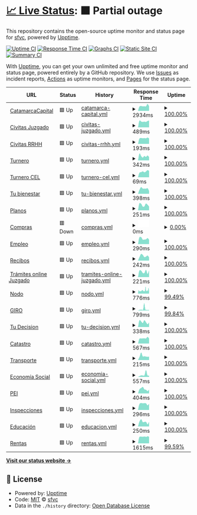 # [📈 Live Status](https://sfvc.github.io/upptime): <!--live status--> **🟧 Partial outage**

This repository contains the open-source uptime monitor and status page for [sfvc](https://sfvc.github.io/upptime), powered by [Upptime](https://github.com/upptime/upptime).

[![Uptime CI](https://github.com/sfvc/upptime/workflows/Uptime%20CI/badge.svg)](https://github.com/sfvc/upptime/actions?query=workflow%3A%22Uptime+CI%22)
[![Response Time CI](https://github.com/sfvc/upptime/workflows/Response%20Time%20CI/badge.svg)](https://github.com/sfvc/upptime/actions?query=workflow%3A%22Response+Time+CI%22)
[![Graphs CI](https://github.com/sfvc/upptime/workflows/Graphs%20CI/badge.svg)](https://github.com/sfvc/upptime/actions?query=workflow%3A%22Graphs+CI%22)
[![Static Site CI](https://github.com/sfvc/upptime/workflows/Static%20Site%20CI/badge.svg)](https://github.com/sfvc/upptime/actions?query=workflow%3A%22Static+Site+CI%22)
[![Summary CI](https://github.com/sfvc/upptime/workflows/Summary%20CI/badge.svg)](https://github.com/sfvc/upptime/actions?query=workflow%3A%22Summary+CI%22)

With [Upptime](https://upptime.js.org), you can get your own unlimited and free uptime monitor and status page, powered entirely by a GitHub repository. We use [Issues](https://github.com/sfvc/upptime/issues) as incident reports, [Actions](https://github.com/sfvc/upptime/actions) as uptime monitors, and [Pages](https://sfvc.github.io/upptime) for the status page.

<!--start: status pages-->
<!-- This summary is generated by Upptime (https://github.com/upptime/upptime) -->
<!-- Do not edit this manually, your changes will be overwritten -->
<!-- prettier-ignore -->
| URL | Status | History | Response Time | Uptime |
| --- | ------ | ------- | ------------- | ------ |
| <img alt="" src="https://favicons.githubusercontent.com/www.catamarcaciudad.gob.ar" height="13"> [CatamarcaCapital](https://www.catamarcaciudad.gob.ar) | 🟩 Up | [catamarca-capital.yml](https://github.com/sfvc/upptime/commits/HEAD/history/catamarca-capital.yml) | <details><summary><img alt="Response time graph" src="./graphs/catamarca-capital/response-time-week.png" height="20"> 2934ms</summary><br><a href="https://sfvc.github.io/upptime/history/catamarca-capital"><img alt="Response time 5129" src="https://img.shields.io/endpoint?url=https%3A%2F%2Fraw.githubusercontent.com%2Fsfvc%2Fupptime%2FHEAD%2Fapi%2Fcatamarca-capital%2Fresponse-time.json"></a><br><a href="https://sfvc.github.io/upptime/history/catamarca-capital"><img alt="24-hour response time 2764" src="https://img.shields.io/endpoint?url=https%3A%2F%2Fraw.githubusercontent.com%2Fsfvc%2Fupptime%2FHEAD%2Fapi%2Fcatamarca-capital%2Fresponse-time-day.json"></a><br><a href="https://sfvc.github.io/upptime/history/catamarca-capital"><img alt="7-day response time 2934" src="https://img.shields.io/endpoint?url=https%3A%2F%2Fraw.githubusercontent.com%2Fsfvc%2Fupptime%2FHEAD%2Fapi%2Fcatamarca-capital%2Fresponse-time-week.json"></a><br><a href="https://sfvc.github.io/upptime/history/catamarca-capital"><img alt="30-day response time 5187" src="https://img.shields.io/endpoint?url=https%3A%2F%2Fraw.githubusercontent.com%2Fsfvc%2Fupptime%2FHEAD%2Fapi%2Fcatamarca-capital%2Fresponse-time-month.json"></a><br><a href="https://sfvc.github.io/upptime/history/catamarca-capital"><img alt="1-year response time 5129" src="https://img.shields.io/endpoint?url=https%3A%2F%2Fraw.githubusercontent.com%2Fsfvc%2Fupptime%2FHEAD%2Fapi%2Fcatamarca-capital%2Fresponse-time-year.json"></a></details> | <details><summary><a href="https://sfvc.github.io/upptime/history/catamarca-capital">100.00%</a></summary><a href="https://sfvc.github.io/upptime/history/catamarca-capital"><img alt="All-time uptime 99.78%" src="https://img.shields.io/endpoint?url=https%3A%2F%2Fraw.githubusercontent.com%2Fsfvc%2Fupptime%2FHEAD%2Fapi%2Fcatamarca-capital%2Fuptime.json"></a><br><a href="https://sfvc.github.io/upptime/history/catamarca-capital"><img alt="24-hour uptime 100.00%" src="https://img.shields.io/endpoint?url=https%3A%2F%2Fraw.githubusercontent.com%2Fsfvc%2Fupptime%2FHEAD%2Fapi%2Fcatamarca-capital%2Fuptime-day.json"></a><br><a href="https://sfvc.github.io/upptime/history/catamarca-capital"><img alt="7-day uptime 100.00%" src="https://img.shields.io/endpoint?url=https%3A%2F%2Fraw.githubusercontent.com%2Fsfvc%2Fupptime%2FHEAD%2Fapi%2Fcatamarca-capital%2Fuptime-week.json"></a><br><a href="https://sfvc.github.io/upptime/history/catamarca-capital"><img alt="30-day uptime 99.67%" src="https://img.shields.io/endpoint?url=https%3A%2F%2Fraw.githubusercontent.com%2Fsfvc%2Fupptime%2FHEAD%2Fapi%2Fcatamarca-capital%2Fuptime-month.json"></a><br><a href="https://sfvc.github.io/upptime/history/catamarca-capital"><img alt="1-year uptime 99.78%" src="https://img.shields.io/endpoint?url=https%3A%2F%2Fraw.githubusercontent.com%2Fsfvc%2Fupptime%2FHEAD%2Fapi%2Fcatamarca-capital%2Fuptime-year.json"></a></details>
| <img alt="" src="https://favicons.githubusercontent.com/civitas.catamarcaciudad.gob.ar" height="13"> [Civitas Juzgado](http://civitas.catamarcaciudad.gob.ar:8080/JUZ_CATA/forms/login.jsp) | 🟩 Up | [civitas-juzgado.yml](https://github.com/sfvc/upptime/commits/HEAD/history/civitas-juzgado.yml) | <details><summary><img alt="Response time graph" src="./graphs/civitas-juzgado/response-time-week.png" height="20"> 489ms</summary><br><a href="https://sfvc.github.io/upptime/history/civitas-juzgado"><img alt="Response time 564" src="https://img.shields.io/endpoint?url=https%3A%2F%2Fraw.githubusercontent.com%2Fsfvc%2Fupptime%2FHEAD%2Fapi%2Fcivitas-juzgado%2Fresponse-time.json"></a><br><a href="https://sfvc.github.io/upptime/history/civitas-juzgado"><img alt="24-hour response time 549" src="https://img.shields.io/endpoint?url=https%3A%2F%2Fraw.githubusercontent.com%2Fsfvc%2Fupptime%2FHEAD%2Fapi%2Fcivitas-juzgado%2Fresponse-time-day.json"></a><br><a href="https://sfvc.github.io/upptime/history/civitas-juzgado"><img alt="7-day response time 489" src="https://img.shields.io/endpoint?url=https%3A%2F%2Fraw.githubusercontent.com%2Fsfvc%2Fupptime%2FHEAD%2Fapi%2Fcivitas-juzgado%2Fresponse-time-week.json"></a><br><a href="https://sfvc.github.io/upptime/history/civitas-juzgado"><img alt="30-day response time 589" src="https://img.shields.io/endpoint?url=https%3A%2F%2Fraw.githubusercontent.com%2Fsfvc%2Fupptime%2FHEAD%2Fapi%2Fcivitas-juzgado%2Fresponse-time-month.json"></a><br><a href="https://sfvc.github.io/upptime/history/civitas-juzgado"><img alt="1-year response time 564" src="https://img.shields.io/endpoint?url=https%3A%2F%2Fraw.githubusercontent.com%2Fsfvc%2Fupptime%2FHEAD%2Fapi%2Fcivitas-juzgado%2Fresponse-time-year.json"></a></details> | <details><summary><a href="https://sfvc.github.io/upptime/history/civitas-juzgado">100.00%</a></summary><a href="https://sfvc.github.io/upptime/history/civitas-juzgado"><img alt="All-time uptime 97.17%" src="https://img.shields.io/endpoint?url=https%3A%2F%2Fraw.githubusercontent.com%2Fsfvc%2Fupptime%2FHEAD%2Fapi%2Fcivitas-juzgado%2Fuptime.json"></a><br><a href="https://sfvc.github.io/upptime/history/civitas-juzgado"><img alt="24-hour uptime 100.00%" src="https://img.shields.io/endpoint?url=https%3A%2F%2Fraw.githubusercontent.com%2Fsfvc%2Fupptime%2FHEAD%2Fapi%2Fcivitas-juzgado%2Fuptime-day.json"></a><br><a href="https://sfvc.github.io/upptime/history/civitas-juzgado"><img alt="7-day uptime 100.00%" src="https://img.shields.io/endpoint?url=https%3A%2F%2Fraw.githubusercontent.com%2Fsfvc%2Fupptime%2FHEAD%2Fapi%2Fcivitas-juzgado%2Fuptime-week.json"></a><br><a href="https://sfvc.github.io/upptime/history/civitas-juzgado"><img alt="30-day uptime 96.13%" src="https://img.shields.io/endpoint?url=https%3A%2F%2Fraw.githubusercontent.com%2Fsfvc%2Fupptime%2FHEAD%2Fapi%2Fcivitas-juzgado%2Fuptime-month.json"></a><br><a href="https://sfvc.github.io/upptime/history/civitas-juzgado"><img alt="1-year uptime 97.17%" src="https://img.shields.io/endpoint?url=https%3A%2F%2Fraw.githubusercontent.com%2Fsfvc%2Fupptime%2FHEAD%2Fapi%2Fcivitas-juzgado%2Fuptime-year.json"></a></details>
| <img alt="" src="https://favicons.githubusercontent.com/civitas.catamarcaciudad.gob.ar" height="13"> [Civitas RRHH](http://civitas.catamarcaciudad.gob.ar:8080/GRH_CATA/forms/login.jsp) | 🟩 Up | [civitas-rrhh.yml](https://github.com/sfvc/upptime/commits/HEAD/history/civitas-rrhh.yml) | <details><summary><img alt="Response time graph" src="./graphs/civitas-rrhh/response-time-week.png" height="20"> 193ms</summary><br><a href="https://sfvc.github.io/upptime/history/civitas-rrhh"><img alt="Response time 196" src="https://img.shields.io/endpoint?url=https%3A%2F%2Fraw.githubusercontent.com%2Fsfvc%2Fupptime%2FHEAD%2Fapi%2Fcivitas-rrhh%2Fresponse-time.json"></a><br><a href="https://sfvc.github.io/upptime/history/civitas-rrhh"><img alt="24-hour response time 186" src="https://img.shields.io/endpoint?url=https%3A%2F%2Fraw.githubusercontent.com%2Fsfvc%2Fupptime%2FHEAD%2Fapi%2Fcivitas-rrhh%2Fresponse-time-day.json"></a><br><a href="https://sfvc.github.io/upptime/history/civitas-rrhh"><img alt="7-day response time 193" src="https://img.shields.io/endpoint?url=https%3A%2F%2Fraw.githubusercontent.com%2Fsfvc%2Fupptime%2FHEAD%2Fapi%2Fcivitas-rrhh%2Fresponse-time-week.json"></a><br><a href="https://sfvc.github.io/upptime/history/civitas-rrhh"><img alt="30-day response time 197" src="https://img.shields.io/endpoint?url=https%3A%2F%2Fraw.githubusercontent.com%2Fsfvc%2Fupptime%2FHEAD%2Fapi%2Fcivitas-rrhh%2Fresponse-time-month.json"></a><br><a href="https://sfvc.github.io/upptime/history/civitas-rrhh"><img alt="1-year response time 196" src="https://img.shields.io/endpoint?url=https%3A%2F%2Fraw.githubusercontent.com%2Fsfvc%2Fupptime%2FHEAD%2Fapi%2Fcivitas-rrhh%2Fresponse-time-year.json"></a></details> | <details><summary><a href="https://sfvc.github.io/upptime/history/civitas-rrhh">100.00%</a></summary><a href="https://sfvc.github.io/upptime/history/civitas-rrhh"><img alt="All-time uptime 97.21%" src="https://img.shields.io/endpoint?url=https%3A%2F%2Fraw.githubusercontent.com%2Fsfvc%2Fupptime%2FHEAD%2Fapi%2Fcivitas-rrhh%2Fuptime.json"></a><br><a href="https://sfvc.github.io/upptime/history/civitas-rrhh"><img alt="24-hour uptime 100.00%" src="https://img.shields.io/endpoint?url=https%3A%2F%2Fraw.githubusercontent.com%2Fsfvc%2Fupptime%2FHEAD%2Fapi%2Fcivitas-rrhh%2Fuptime-day.json"></a><br><a href="https://sfvc.github.io/upptime/history/civitas-rrhh"><img alt="7-day uptime 100.00%" src="https://img.shields.io/endpoint?url=https%3A%2F%2Fraw.githubusercontent.com%2Fsfvc%2Fupptime%2FHEAD%2Fapi%2Fcivitas-rrhh%2Fuptime-week.json"></a><br><a href="https://sfvc.github.io/upptime/history/civitas-rrhh"><img alt="30-day uptime 96.13%" src="https://img.shields.io/endpoint?url=https%3A%2F%2Fraw.githubusercontent.com%2Fsfvc%2Fupptime%2FHEAD%2Fapi%2Fcivitas-rrhh%2Fuptime-month.json"></a><br><a href="https://sfvc.github.io/upptime/history/civitas-rrhh"><img alt="1-year uptime 97.21%" src="https://img.shields.io/endpoint?url=https%3A%2F%2Fraw.githubusercontent.com%2Fsfvc%2Fupptime%2FHEAD%2Fapi%2Fcivitas-rrhh%2Fuptime-year.json"></a></details>
| <img alt="" src="https://favicons.githubusercontent.com/turnos.catamarcacapital.gob.ar" height="13"> [Turnero](https://turnos.catamarcacapital.gob.ar/) | 🟩 Up | [turnero.yml](https://github.com/sfvc/upptime/commits/HEAD/history/turnero.yml) | <details><summary><img alt="Response time graph" src="./graphs/turnero/response-time-week.png" height="20"> 342ms</summary><br><a href="https://sfvc.github.io/upptime/history/turnero"><img alt="Response time 308" src="https://img.shields.io/endpoint?url=https%3A%2F%2Fraw.githubusercontent.com%2Fsfvc%2Fupptime%2FHEAD%2Fapi%2Fturnero%2Fresponse-time.json"></a><br><a href="https://sfvc.github.io/upptime/history/turnero"><img alt="24-hour response time 266" src="https://img.shields.io/endpoint?url=https%3A%2F%2Fraw.githubusercontent.com%2Fsfvc%2Fupptime%2FHEAD%2Fapi%2Fturnero%2Fresponse-time-day.json"></a><br><a href="https://sfvc.github.io/upptime/history/turnero"><img alt="7-day response time 342" src="https://img.shields.io/endpoint?url=https%3A%2F%2Fraw.githubusercontent.com%2Fsfvc%2Fupptime%2FHEAD%2Fapi%2Fturnero%2Fresponse-time-week.json"></a><br><a href="https://sfvc.github.io/upptime/history/turnero"><img alt="30-day response time 315" src="https://img.shields.io/endpoint?url=https%3A%2F%2Fraw.githubusercontent.com%2Fsfvc%2Fupptime%2FHEAD%2Fapi%2Fturnero%2Fresponse-time-month.json"></a><br><a href="https://sfvc.github.io/upptime/history/turnero"><img alt="1-year response time 308" src="https://img.shields.io/endpoint?url=https%3A%2F%2Fraw.githubusercontent.com%2Fsfvc%2Fupptime%2FHEAD%2Fapi%2Fturnero%2Fresponse-time-year.json"></a></details> | <details><summary><a href="https://sfvc.github.io/upptime/history/turnero">100.00%</a></summary><a href="https://sfvc.github.io/upptime/history/turnero"><img alt="All-time uptime 100.00%" src="https://img.shields.io/endpoint?url=https%3A%2F%2Fraw.githubusercontent.com%2Fsfvc%2Fupptime%2FHEAD%2Fapi%2Fturnero%2Fuptime.json"></a><br><a href="https://sfvc.github.io/upptime/history/turnero"><img alt="24-hour uptime 100.00%" src="https://img.shields.io/endpoint?url=https%3A%2F%2Fraw.githubusercontent.com%2Fsfvc%2Fupptime%2FHEAD%2Fapi%2Fturnero%2Fuptime-day.json"></a><br><a href="https://sfvc.github.io/upptime/history/turnero"><img alt="7-day uptime 100.00%" src="https://img.shields.io/endpoint?url=https%3A%2F%2Fraw.githubusercontent.com%2Fsfvc%2Fupptime%2FHEAD%2Fapi%2Fturnero%2Fuptime-week.json"></a><br><a href="https://sfvc.github.io/upptime/history/turnero"><img alt="30-day uptime 100.00%" src="https://img.shields.io/endpoint?url=https%3A%2F%2Fraw.githubusercontent.com%2Fsfvc%2Fupptime%2FHEAD%2Fapi%2Fturnero%2Fuptime-month.json"></a><br><a href="https://sfvc.github.io/upptime/history/turnero"><img alt="1-year uptime 100.00%" src="https://img.shields.io/endpoint?url=https%3A%2F%2Fraw.githubusercontent.com%2Fsfvc%2Fupptime%2FHEAD%2Fapi%2Fturnero%2Fuptime-year.json"></a></details>
| <img alt="" src="https://favicons.githubusercontent.com/turnos.catamarcacapital.gob.ar" height="13"> [Turnero CEL](https://turnos.catamarcacapital.gob.ar/cel/) | 🟩 Up | [turnero-cel.yml](https://github.com/sfvc/upptime/commits/HEAD/history/turnero-cel.yml) | <details><summary><img alt="Response time graph" src="./graphs/turnero-cel/response-time-week.png" height="20"> 69ms</summary><br><a href="https://sfvc.github.io/upptime/history/turnero-cel"><img alt="Response time 74" src="https://img.shields.io/endpoint?url=https%3A%2F%2Fraw.githubusercontent.com%2Fsfvc%2Fupptime%2FHEAD%2Fapi%2Fturnero-cel%2Fresponse-time.json"></a><br><a href="https://sfvc.github.io/upptime/history/turnero-cel"><img alt="24-hour response time 77" src="https://img.shields.io/endpoint?url=https%3A%2F%2Fraw.githubusercontent.com%2Fsfvc%2Fupptime%2FHEAD%2Fapi%2Fturnero-cel%2Fresponse-time-day.json"></a><br><a href="https://sfvc.github.io/upptime/history/turnero-cel"><img alt="7-day response time 69" src="https://img.shields.io/endpoint?url=https%3A%2F%2Fraw.githubusercontent.com%2Fsfvc%2Fupptime%2FHEAD%2Fapi%2Fturnero-cel%2Fresponse-time-week.json"></a><br><a href="https://sfvc.github.io/upptime/history/turnero-cel"><img alt="30-day response time 71" src="https://img.shields.io/endpoint?url=https%3A%2F%2Fraw.githubusercontent.com%2Fsfvc%2Fupptime%2FHEAD%2Fapi%2Fturnero-cel%2Fresponse-time-month.json"></a><br><a href="https://sfvc.github.io/upptime/history/turnero-cel"><img alt="1-year response time 74" src="https://img.shields.io/endpoint?url=https%3A%2F%2Fraw.githubusercontent.com%2Fsfvc%2Fupptime%2FHEAD%2Fapi%2Fturnero-cel%2Fresponse-time-year.json"></a></details> | <details><summary><a href="https://sfvc.github.io/upptime/history/turnero-cel">100.00%</a></summary><a href="https://sfvc.github.io/upptime/history/turnero-cel"><img alt="All-time uptime 100.00%" src="https://img.shields.io/endpoint?url=https%3A%2F%2Fraw.githubusercontent.com%2Fsfvc%2Fupptime%2FHEAD%2Fapi%2Fturnero-cel%2Fuptime.json"></a><br><a href="https://sfvc.github.io/upptime/history/turnero-cel"><img alt="24-hour uptime 100.00%" src="https://img.shields.io/endpoint?url=https%3A%2F%2Fraw.githubusercontent.com%2Fsfvc%2Fupptime%2FHEAD%2Fapi%2Fturnero-cel%2Fuptime-day.json"></a><br><a href="https://sfvc.github.io/upptime/history/turnero-cel"><img alt="7-day uptime 100.00%" src="https://img.shields.io/endpoint?url=https%3A%2F%2Fraw.githubusercontent.com%2Fsfvc%2Fupptime%2FHEAD%2Fapi%2Fturnero-cel%2Fuptime-week.json"></a><br><a href="https://sfvc.github.io/upptime/history/turnero-cel"><img alt="30-day uptime 100.00%" src="https://img.shields.io/endpoint?url=https%3A%2F%2Fraw.githubusercontent.com%2Fsfvc%2Fupptime%2FHEAD%2Fapi%2Fturnero-cel%2Fuptime-month.json"></a><br><a href="https://sfvc.github.io/upptime/history/turnero-cel"><img alt="1-year uptime 100.00%" src="https://img.shields.io/endpoint?url=https%3A%2F%2Fraw.githubusercontent.com%2Fsfvc%2Fupptime%2FHEAD%2Fapi%2Fturnero-cel%2Fuptime-year.json"></a></details>
| <img alt="" src="https://favicons.githubusercontent.com/tubienestar.catamarcacapital.gob.ar" height="13"> [Tu bienestar](https://tubienestar.catamarcacapital.gob.ar/solicitudes) | 🟩 Up | [tu-bienestar.yml](https://github.com/sfvc/upptime/commits/HEAD/history/tu-bienestar.yml) | <details><summary><img alt="Response time graph" src="./graphs/tu-bienestar/response-time-week.png" height="20"> 398ms</summary><br><a href="https://sfvc.github.io/upptime/history/tu-bienestar"><img alt="Response time 401" src="https://img.shields.io/endpoint?url=https%3A%2F%2Fraw.githubusercontent.com%2Fsfvc%2Fupptime%2FHEAD%2Fapi%2Ftu-bienestar%2Fresponse-time.json"></a><br><a href="https://sfvc.github.io/upptime/history/tu-bienestar"><img alt="24-hour response time 223" src="https://img.shields.io/endpoint?url=https%3A%2F%2Fraw.githubusercontent.com%2Fsfvc%2Fupptime%2FHEAD%2Fapi%2Ftu-bienestar%2Fresponse-time-day.json"></a><br><a href="https://sfvc.github.io/upptime/history/tu-bienestar"><img alt="7-day response time 398" src="https://img.shields.io/endpoint?url=https%3A%2F%2Fraw.githubusercontent.com%2Fsfvc%2Fupptime%2FHEAD%2Fapi%2Ftu-bienestar%2Fresponse-time-week.json"></a><br><a href="https://sfvc.github.io/upptime/history/tu-bienestar"><img alt="30-day response time 380" src="https://img.shields.io/endpoint?url=https%3A%2F%2Fraw.githubusercontent.com%2Fsfvc%2Fupptime%2FHEAD%2Fapi%2Ftu-bienestar%2Fresponse-time-month.json"></a><br><a href="https://sfvc.github.io/upptime/history/tu-bienestar"><img alt="1-year response time 401" src="https://img.shields.io/endpoint?url=https%3A%2F%2Fraw.githubusercontent.com%2Fsfvc%2Fupptime%2FHEAD%2Fapi%2Ftu-bienestar%2Fresponse-time-year.json"></a></details> | <details><summary><a href="https://sfvc.github.io/upptime/history/tu-bienestar">100.00%</a></summary><a href="https://sfvc.github.io/upptime/history/tu-bienestar"><img alt="All-time uptime 99.91%" src="https://img.shields.io/endpoint?url=https%3A%2F%2Fraw.githubusercontent.com%2Fsfvc%2Fupptime%2FHEAD%2Fapi%2Ftu-bienestar%2Fuptime.json"></a><br><a href="https://sfvc.github.io/upptime/history/tu-bienestar"><img alt="24-hour uptime 100.00%" src="https://img.shields.io/endpoint?url=https%3A%2F%2Fraw.githubusercontent.com%2Fsfvc%2Fupptime%2FHEAD%2Fapi%2Ftu-bienestar%2Fuptime-day.json"></a><br><a href="https://sfvc.github.io/upptime/history/tu-bienestar"><img alt="7-day uptime 100.00%" src="https://img.shields.io/endpoint?url=https%3A%2F%2Fraw.githubusercontent.com%2Fsfvc%2Fupptime%2FHEAD%2Fapi%2Ftu-bienestar%2Fuptime-week.json"></a><br><a href="https://sfvc.github.io/upptime/history/tu-bienestar"><img alt="30-day uptime 100.00%" src="https://img.shields.io/endpoint?url=https%3A%2F%2Fraw.githubusercontent.com%2Fsfvc%2Fupptime%2FHEAD%2Fapi%2Ftu-bienestar%2Fuptime-month.json"></a><br><a href="https://sfvc.github.io/upptime/history/tu-bienestar"><img alt="1-year uptime 99.91%" src="https://img.shields.io/endpoint?url=https%3A%2F%2Fraw.githubusercontent.com%2Fsfvc%2Fupptime%2FHEAD%2Fapi%2Ftu-bienestar%2Fuptime-year.json"></a></details>
| <img alt="" src="https://favicons.githubusercontent.com/correcciondeplanos.catamarcaciudad.gob.ar" height="13"> [Planos](https://correcciondeplanos.catamarcaciudad.gob.ar/) | 🟩 Up | [planos.yml](https://github.com/sfvc/upptime/commits/HEAD/history/planos.yml) | <details><summary><img alt="Response time graph" src="./graphs/planos/response-time-week.png" height="20"> 251ms</summary><br><a href="https://sfvc.github.io/upptime/history/planos"><img alt="Response time 216" src="https://img.shields.io/endpoint?url=https%3A%2F%2Fraw.githubusercontent.com%2Fsfvc%2Fupptime%2FHEAD%2Fapi%2Fplanos%2Fresponse-time.json"></a><br><a href="https://sfvc.github.io/upptime/history/planos"><img alt="24-hour response time 176" src="https://img.shields.io/endpoint?url=https%3A%2F%2Fraw.githubusercontent.com%2Fsfvc%2Fupptime%2FHEAD%2Fapi%2Fplanos%2Fresponse-time-day.json"></a><br><a href="https://sfvc.github.io/upptime/history/planos"><img alt="7-day response time 251" src="https://img.shields.io/endpoint?url=https%3A%2F%2Fraw.githubusercontent.com%2Fsfvc%2Fupptime%2FHEAD%2Fapi%2Fplanos%2Fresponse-time-week.json"></a><br><a href="https://sfvc.github.io/upptime/history/planos"><img alt="30-day response time 205" src="https://img.shields.io/endpoint?url=https%3A%2F%2Fraw.githubusercontent.com%2Fsfvc%2Fupptime%2FHEAD%2Fapi%2Fplanos%2Fresponse-time-month.json"></a><br><a href="https://sfvc.github.io/upptime/history/planos"><img alt="1-year response time 216" src="https://img.shields.io/endpoint?url=https%3A%2F%2Fraw.githubusercontent.com%2Fsfvc%2Fupptime%2FHEAD%2Fapi%2Fplanos%2Fresponse-time-year.json"></a></details> | <details><summary><a href="https://sfvc.github.io/upptime/history/planos">100.00%</a></summary><a href="https://sfvc.github.io/upptime/history/planos"><img alt="All-time uptime 99.91%" src="https://img.shields.io/endpoint?url=https%3A%2F%2Fraw.githubusercontent.com%2Fsfvc%2Fupptime%2FHEAD%2Fapi%2Fplanos%2Fuptime.json"></a><br><a href="https://sfvc.github.io/upptime/history/planos"><img alt="24-hour uptime 100.00%" src="https://img.shields.io/endpoint?url=https%3A%2F%2Fraw.githubusercontent.com%2Fsfvc%2Fupptime%2FHEAD%2Fapi%2Fplanos%2Fuptime-day.json"></a><br><a href="https://sfvc.github.io/upptime/history/planos"><img alt="7-day uptime 100.00%" src="https://img.shields.io/endpoint?url=https%3A%2F%2Fraw.githubusercontent.com%2Fsfvc%2Fupptime%2FHEAD%2Fapi%2Fplanos%2Fuptime-week.json"></a><br><a href="https://sfvc.github.io/upptime/history/planos"><img alt="30-day uptime 100.00%" src="https://img.shields.io/endpoint?url=https%3A%2F%2Fraw.githubusercontent.com%2Fsfvc%2Fupptime%2FHEAD%2Fapi%2Fplanos%2Fuptime-month.json"></a><br><a href="https://sfvc.github.io/upptime/history/planos"><img alt="1-year uptime 99.91%" src="https://img.shields.io/endpoint?url=https%3A%2F%2Fraw.githubusercontent.com%2Fsfvc%2Fupptime%2FHEAD%2Fapi%2Fplanos%2Fuptime-year.json"></a></details>
| <img alt="" src="https://favicons.githubusercontent.com/compras.catamarcaciudad.gob.ar" height="13"> [Compras](https://compras.catamarcaciudad.gob.ar/) | 🟥 Down | [compras.yml](https://github.com/sfvc/upptime/commits/HEAD/history/compras.yml) | <details><summary><img alt="Response time graph" src="./graphs/compras/response-time-week.png" height="20"> 0ms</summary><br><a href="https://sfvc.github.io/upptime/history/compras"><img alt="Response time 0" src="https://img.shields.io/endpoint?url=https%3A%2F%2Fraw.githubusercontent.com%2Fsfvc%2Fupptime%2FHEAD%2Fapi%2Fcompras%2Fresponse-time.json"></a><br><a href="https://sfvc.github.io/upptime/history/compras"><img alt="24-hour response time 0" src="https://img.shields.io/endpoint?url=https%3A%2F%2Fraw.githubusercontent.com%2Fsfvc%2Fupptime%2FHEAD%2Fapi%2Fcompras%2Fresponse-time-day.json"></a><br><a href="https://sfvc.github.io/upptime/history/compras"><img alt="7-day response time 0" src="https://img.shields.io/endpoint?url=https%3A%2F%2Fraw.githubusercontent.com%2Fsfvc%2Fupptime%2FHEAD%2Fapi%2Fcompras%2Fresponse-time-week.json"></a><br><a href="https://sfvc.github.io/upptime/history/compras"><img alt="30-day response time 0" src="https://img.shields.io/endpoint?url=https%3A%2F%2Fraw.githubusercontent.com%2Fsfvc%2Fupptime%2FHEAD%2Fapi%2Fcompras%2Fresponse-time-month.json"></a><br><a href="https://sfvc.github.io/upptime/history/compras"><img alt="1-year response time 0" src="https://img.shields.io/endpoint?url=https%3A%2F%2Fraw.githubusercontent.com%2Fsfvc%2Fupptime%2FHEAD%2Fapi%2Fcompras%2Fresponse-time-year.json"></a></details> | <details><summary><a href="https://sfvc.github.io/upptime/history/compras">0.00%</a></summary><a href="https://sfvc.github.io/upptime/history/compras"><img alt="All-time uptime 0.00%" src="https://img.shields.io/endpoint?url=https%3A%2F%2Fraw.githubusercontent.com%2Fsfvc%2Fupptime%2FHEAD%2Fapi%2Fcompras%2Fuptime.json"></a><br><a href="https://sfvc.github.io/upptime/history/compras"><img alt="24-hour uptime 0.00%" src="https://img.shields.io/endpoint?url=https%3A%2F%2Fraw.githubusercontent.com%2Fsfvc%2Fupptime%2FHEAD%2Fapi%2Fcompras%2Fuptime-day.json"></a><br><a href="https://sfvc.github.io/upptime/history/compras"><img alt="7-day uptime 0.00%" src="https://img.shields.io/endpoint?url=https%3A%2F%2Fraw.githubusercontent.com%2Fsfvc%2Fupptime%2FHEAD%2Fapi%2Fcompras%2Fuptime-week.json"></a><br><a href="https://sfvc.github.io/upptime/history/compras"><img alt="30-day uptime 0.00%" src="https://img.shields.io/endpoint?url=https%3A%2F%2Fraw.githubusercontent.com%2Fsfvc%2Fupptime%2FHEAD%2Fapi%2Fcompras%2Fuptime-month.json"></a><br><a href="https://sfvc.github.io/upptime/history/compras"><img alt="1-year uptime 0.00%" src="https://img.shields.io/endpoint?url=https%3A%2F%2Fraw.githubusercontent.com%2Fsfvc%2Fupptime%2FHEAD%2Fapi%2Fcompras%2Fuptime-year.json"></a></details>
| <img alt="" src="https://favicons.githubusercontent.com/beneficiarios.catamarcaciudad.gob.ar" height="13"> [Empleo](https://beneficiarios.catamarcaciudad.gob.ar/) | 🟩 Up | [empleo.yml](https://github.com/sfvc/upptime/commits/HEAD/history/empleo.yml) | <details><summary><img alt="Response time graph" src="./graphs/empleo/response-time-week.png" height="20"> 290ms</summary><br><a href="https://sfvc.github.io/upptime/history/empleo"><img alt="Response time 268" src="https://img.shields.io/endpoint?url=https%3A%2F%2Fraw.githubusercontent.com%2Fsfvc%2Fupptime%2FHEAD%2Fapi%2Fempleo%2Fresponse-time.json"></a><br><a href="https://sfvc.github.io/upptime/history/empleo"><img alt="24-hour response time 233" src="https://img.shields.io/endpoint?url=https%3A%2F%2Fraw.githubusercontent.com%2Fsfvc%2Fupptime%2FHEAD%2Fapi%2Fempleo%2Fresponse-time-day.json"></a><br><a href="https://sfvc.github.io/upptime/history/empleo"><img alt="7-day response time 290" src="https://img.shields.io/endpoint?url=https%3A%2F%2Fraw.githubusercontent.com%2Fsfvc%2Fupptime%2FHEAD%2Fapi%2Fempleo%2Fresponse-time-week.json"></a><br><a href="https://sfvc.github.io/upptime/history/empleo"><img alt="30-day response time 268" src="https://img.shields.io/endpoint?url=https%3A%2F%2Fraw.githubusercontent.com%2Fsfvc%2Fupptime%2FHEAD%2Fapi%2Fempleo%2Fresponse-time-month.json"></a><br><a href="https://sfvc.github.io/upptime/history/empleo"><img alt="1-year response time 268" src="https://img.shields.io/endpoint?url=https%3A%2F%2Fraw.githubusercontent.com%2Fsfvc%2Fupptime%2FHEAD%2Fapi%2Fempleo%2Fresponse-time-year.json"></a></details> | <details><summary><a href="https://sfvc.github.io/upptime/history/empleo">100.00%</a></summary><a href="https://sfvc.github.io/upptime/history/empleo"><img alt="All-time uptime 99.91%" src="https://img.shields.io/endpoint?url=https%3A%2F%2Fraw.githubusercontent.com%2Fsfvc%2Fupptime%2FHEAD%2Fapi%2Fempleo%2Fuptime.json"></a><br><a href="https://sfvc.github.io/upptime/history/empleo"><img alt="24-hour uptime 100.00%" src="https://img.shields.io/endpoint?url=https%3A%2F%2Fraw.githubusercontent.com%2Fsfvc%2Fupptime%2FHEAD%2Fapi%2Fempleo%2Fuptime-day.json"></a><br><a href="https://sfvc.github.io/upptime/history/empleo"><img alt="7-day uptime 100.00%" src="https://img.shields.io/endpoint?url=https%3A%2F%2Fraw.githubusercontent.com%2Fsfvc%2Fupptime%2FHEAD%2Fapi%2Fempleo%2Fuptime-week.json"></a><br><a href="https://sfvc.github.io/upptime/history/empleo"><img alt="30-day uptime 100.00%" src="https://img.shields.io/endpoint?url=https%3A%2F%2Fraw.githubusercontent.com%2Fsfvc%2Fupptime%2FHEAD%2Fapi%2Fempleo%2Fuptime-month.json"></a><br><a href="https://sfvc.github.io/upptime/history/empleo"><img alt="1-year uptime 99.91%" src="https://img.shields.io/endpoint?url=https%3A%2F%2Fraw.githubusercontent.com%2Fsfvc%2Fupptime%2FHEAD%2Fapi%2Fempleo%2Fuptime-year.json"></a></details>
| <img alt="" src="https://favicons.githubusercontent.com/recibos.catamarcaciudad.gob.ar" height="13"> [Recibos](https://recibos.catamarcaciudad.gob.ar/acceso.php) | 🟩 Up | [recibos.yml](https://github.com/sfvc/upptime/commits/HEAD/history/recibos.yml) | <details><summary><img alt="Response time graph" src="./graphs/recibos/response-time-week.png" height="20"> 242ms</summary><br><a href="https://sfvc.github.io/upptime/history/recibos"><img alt="Response time 203" src="https://img.shields.io/endpoint?url=https%3A%2F%2Fraw.githubusercontent.com%2Fsfvc%2Fupptime%2FHEAD%2Fapi%2Frecibos%2Fresponse-time.json"></a><br><a href="https://sfvc.github.io/upptime/history/recibos"><img alt="24-hour response time 173" src="https://img.shields.io/endpoint?url=https%3A%2F%2Fraw.githubusercontent.com%2Fsfvc%2Fupptime%2FHEAD%2Fapi%2Frecibos%2Fresponse-time-day.json"></a><br><a href="https://sfvc.github.io/upptime/history/recibos"><img alt="7-day response time 242" src="https://img.shields.io/endpoint?url=https%3A%2F%2Fraw.githubusercontent.com%2Fsfvc%2Fupptime%2FHEAD%2Fapi%2Frecibos%2Fresponse-time-week.json"></a><br><a href="https://sfvc.github.io/upptime/history/recibos"><img alt="30-day response time 209" src="https://img.shields.io/endpoint?url=https%3A%2F%2Fraw.githubusercontent.com%2Fsfvc%2Fupptime%2FHEAD%2Fapi%2Frecibos%2Fresponse-time-month.json"></a><br><a href="https://sfvc.github.io/upptime/history/recibos"><img alt="1-year response time 203" src="https://img.shields.io/endpoint?url=https%3A%2F%2Fraw.githubusercontent.com%2Fsfvc%2Fupptime%2FHEAD%2Fapi%2Frecibos%2Fresponse-time-year.json"></a></details> | <details><summary><a href="https://sfvc.github.io/upptime/history/recibos">100.00%</a></summary><a href="https://sfvc.github.io/upptime/history/recibos"><img alt="All-time uptime 99.91%" src="https://img.shields.io/endpoint?url=https%3A%2F%2Fraw.githubusercontent.com%2Fsfvc%2Fupptime%2FHEAD%2Fapi%2Frecibos%2Fuptime.json"></a><br><a href="https://sfvc.github.io/upptime/history/recibos"><img alt="24-hour uptime 100.00%" src="https://img.shields.io/endpoint?url=https%3A%2F%2Fraw.githubusercontent.com%2Fsfvc%2Fupptime%2FHEAD%2Fapi%2Frecibos%2Fuptime-day.json"></a><br><a href="https://sfvc.github.io/upptime/history/recibos"><img alt="7-day uptime 100.00%" src="https://img.shields.io/endpoint?url=https%3A%2F%2Fraw.githubusercontent.com%2Fsfvc%2Fupptime%2FHEAD%2Fapi%2Frecibos%2Fuptime-week.json"></a><br><a href="https://sfvc.github.io/upptime/history/recibos"><img alt="30-day uptime 100.00%" src="https://img.shields.io/endpoint?url=https%3A%2F%2Fraw.githubusercontent.com%2Fsfvc%2Fupptime%2FHEAD%2Fapi%2Frecibos%2Fuptime-month.json"></a><br><a href="https://sfvc.github.io/upptime/history/recibos"><img alt="1-year uptime 99.91%" src="https://img.shields.io/endpoint?url=https%3A%2F%2Fraw.githubusercontent.com%2Fsfvc%2Fupptime%2FHEAD%2Fapi%2Frecibos%2Fuptime-year.json"></a></details>
| <img alt="" src="https://favicons.githubusercontent.com/juzgado.catamarcacapital.gob.ar" height="13"> [Trámites online Juzgado](http://juzgado.catamarcacapital.gob.ar/) | 🟩 Up | [tramites-online-juzgado.yml](https://github.com/sfvc/upptime/commits/HEAD/history/tramites-online-juzgado.yml) | <details><summary><img alt="Response time graph" src="./graphs/tramites-online-juzgado/response-time-week.png" height="20"> 221ms</summary><br><a href="https://sfvc.github.io/upptime/history/tramites-online-juzgado"><img alt="Response time 189" src="https://img.shields.io/endpoint?url=https%3A%2F%2Fraw.githubusercontent.com%2Fsfvc%2Fupptime%2FHEAD%2Fapi%2Ftramites-online-juzgado%2Fresponse-time.json"></a><br><a href="https://sfvc.github.io/upptime/history/tramites-online-juzgado"><img alt="24-hour response time 266" src="https://img.shields.io/endpoint?url=https%3A%2F%2Fraw.githubusercontent.com%2Fsfvc%2Fupptime%2FHEAD%2Fapi%2Ftramites-online-juzgado%2Fresponse-time-day.json"></a><br><a href="https://sfvc.github.io/upptime/history/tramites-online-juzgado"><img alt="7-day response time 221" src="https://img.shields.io/endpoint?url=https%3A%2F%2Fraw.githubusercontent.com%2Fsfvc%2Fupptime%2FHEAD%2Fapi%2Ftramites-online-juzgado%2Fresponse-time-week.json"></a><br><a href="https://sfvc.github.io/upptime/history/tramites-online-juzgado"><img alt="30-day response time 182" src="https://img.shields.io/endpoint?url=https%3A%2F%2Fraw.githubusercontent.com%2Fsfvc%2Fupptime%2FHEAD%2Fapi%2Ftramites-online-juzgado%2Fresponse-time-month.json"></a><br><a href="https://sfvc.github.io/upptime/history/tramites-online-juzgado"><img alt="1-year response time 189" src="https://img.shields.io/endpoint?url=https%3A%2F%2Fraw.githubusercontent.com%2Fsfvc%2Fupptime%2FHEAD%2Fapi%2Ftramites-online-juzgado%2Fresponse-time-year.json"></a></details> | <details><summary><a href="https://sfvc.github.io/upptime/history/tramites-online-juzgado">100.00%</a></summary><a href="https://sfvc.github.io/upptime/history/tramites-online-juzgado"><img alt="All-time uptime 99.91%" src="https://img.shields.io/endpoint?url=https%3A%2F%2Fraw.githubusercontent.com%2Fsfvc%2Fupptime%2FHEAD%2Fapi%2Ftramites-online-juzgado%2Fuptime.json"></a><br><a href="https://sfvc.github.io/upptime/history/tramites-online-juzgado"><img alt="24-hour uptime 100.00%" src="https://img.shields.io/endpoint?url=https%3A%2F%2Fraw.githubusercontent.com%2Fsfvc%2Fupptime%2FHEAD%2Fapi%2Ftramites-online-juzgado%2Fuptime-day.json"></a><br><a href="https://sfvc.github.io/upptime/history/tramites-online-juzgado"><img alt="7-day uptime 100.00%" src="https://img.shields.io/endpoint?url=https%3A%2F%2Fraw.githubusercontent.com%2Fsfvc%2Fupptime%2FHEAD%2Fapi%2Ftramites-online-juzgado%2Fuptime-week.json"></a><br><a href="https://sfvc.github.io/upptime/history/tramites-online-juzgado"><img alt="30-day uptime 100.00%" src="https://img.shields.io/endpoint?url=https%3A%2F%2Fraw.githubusercontent.com%2Fsfvc%2Fupptime%2FHEAD%2Fapi%2Ftramites-online-juzgado%2Fuptime-month.json"></a><br><a href="https://sfvc.github.io/upptime/history/tramites-online-juzgado"><img alt="1-year uptime 99.91%" src="https://img.shields.io/endpoint?url=https%3A%2F%2Fraw.githubusercontent.com%2Fsfvc%2Fupptime%2FHEAD%2Fapi%2Ftramites-online-juzgado%2Fuptime-year.json"></a></details>
| <img alt="" src="https://favicons.githubusercontent.com/nodotecnologico.catamarcacapital.edu.ar" height="13"> [Nodo](https://nodotecnologico.catamarcacapital.edu.ar/) | 🟩 Up | [nodo.yml](https://github.com/sfvc/upptime/commits/HEAD/history/nodo.yml) | <details><summary><img alt="Response time graph" src="./graphs/nodo/response-time-week.png" height="20"> 776ms</summary><br><a href="https://sfvc.github.io/upptime/history/nodo"><img alt="Response time 756" src="https://img.shields.io/endpoint?url=https%3A%2F%2Fraw.githubusercontent.com%2Fsfvc%2Fupptime%2FHEAD%2Fapi%2Fnodo%2Fresponse-time.json"></a><br><a href="https://sfvc.github.io/upptime/history/nodo"><img alt="24-hour response time 834" src="https://img.shields.io/endpoint?url=https%3A%2F%2Fraw.githubusercontent.com%2Fsfvc%2Fupptime%2FHEAD%2Fapi%2Fnodo%2Fresponse-time-day.json"></a><br><a href="https://sfvc.github.io/upptime/history/nodo"><img alt="7-day response time 776" src="https://img.shields.io/endpoint?url=https%3A%2F%2Fraw.githubusercontent.com%2Fsfvc%2Fupptime%2FHEAD%2Fapi%2Fnodo%2Fresponse-time-week.json"></a><br><a href="https://sfvc.github.io/upptime/history/nodo"><img alt="30-day response time 734" src="https://img.shields.io/endpoint?url=https%3A%2F%2Fraw.githubusercontent.com%2Fsfvc%2Fupptime%2FHEAD%2Fapi%2Fnodo%2Fresponse-time-month.json"></a><br><a href="https://sfvc.github.io/upptime/history/nodo"><img alt="1-year response time 756" src="https://img.shields.io/endpoint?url=https%3A%2F%2Fraw.githubusercontent.com%2Fsfvc%2Fupptime%2FHEAD%2Fapi%2Fnodo%2Fresponse-time-year.json"></a></details> | <details><summary><a href="https://sfvc.github.io/upptime/history/nodo">99.49%</a></summary><a href="https://sfvc.github.io/upptime/history/nodo"><img alt="All-time uptime 98.95%" src="https://img.shields.io/endpoint?url=https%3A%2F%2Fraw.githubusercontent.com%2Fsfvc%2Fupptime%2FHEAD%2Fapi%2Fnodo%2Fuptime.json"></a><br><a href="https://sfvc.github.io/upptime/history/nodo"><img alt="24-hour uptime 97.89%" src="https://img.shields.io/endpoint?url=https%3A%2F%2Fraw.githubusercontent.com%2Fsfvc%2Fupptime%2FHEAD%2Fapi%2Fnodo%2Fuptime-day.json"></a><br><a href="https://sfvc.github.io/upptime/history/nodo"><img alt="7-day uptime 99.49%" src="https://img.shields.io/endpoint?url=https%3A%2F%2Fraw.githubusercontent.com%2Fsfvc%2Fupptime%2FHEAD%2Fapi%2Fnodo%2Fuptime-week.json"></a><br><a href="https://sfvc.github.io/upptime/history/nodo"><img alt="30-day uptime 98.90%" src="https://img.shields.io/endpoint?url=https%3A%2F%2Fraw.githubusercontent.com%2Fsfvc%2Fupptime%2FHEAD%2Fapi%2Fnodo%2Fuptime-month.json"></a><br><a href="https://sfvc.github.io/upptime/history/nodo"><img alt="1-year uptime 98.95%" src="https://img.shields.io/endpoint?url=https%3A%2F%2Fraw.githubusercontent.com%2Fsfvc%2Fupptime%2FHEAD%2Fapi%2Fnodo%2Fuptime-year.json"></a></details>
| <img alt="" src="https://favicons.githubusercontent.com/giro.catamarcacapital.gob.ar" height="13"> [GIRO](https://giro.catamarcacapital.gob.ar/) | 🟩 Up | [giro.yml](https://github.com/sfvc/upptime/commits/HEAD/history/giro.yml) | <details><summary><img alt="Response time graph" src="./graphs/giro/response-time-week.png" height="20"> 799ms</summary><br><a href="https://sfvc.github.io/upptime/history/giro"><img alt="Response time 1338" src="https://img.shields.io/endpoint?url=https%3A%2F%2Fraw.githubusercontent.com%2Fsfvc%2Fupptime%2FHEAD%2Fapi%2Fgiro%2Fresponse-time.json"></a><br><a href="https://sfvc.github.io/upptime/history/giro"><img alt="24-hour response time 319" src="https://img.shields.io/endpoint?url=https%3A%2F%2Fraw.githubusercontent.com%2Fsfvc%2Fupptime%2FHEAD%2Fapi%2Fgiro%2Fresponse-time-day.json"></a><br><a href="https://sfvc.github.io/upptime/history/giro"><img alt="7-day response time 799" src="https://img.shields.io/endpoint?url=https%3A%2F%2Fraw.githubusercontent.com%2Fsfvc%2Fupptime%2FHEAD%2Fapi%2Fgiro%2Fresponse-time-week.json"></a><br><a href="https://sfvc.github.io/upptime/history/giro"><img alt="30-day response time 1850" src="https://img.shields.io/endpoint?url=https%3A%2F%2Fraw.githubusercontent.com%2Fsfvc%2Fupptime%2FHEAD%2Fapi%2Fgiro%2Fresponse-time-month.json"></a><br><a href="https://sfvc.github.io/upptime/history/giro"><img alt="1-year response time 1338" src="https://img.shields.io/endpoint?url=https%3A%2F%2Fraw.githubusercontent.com%2Fsfvc%2Fupptime%2FHEAD%2Fapi%2Fgiro%2Fresponse-time-year.json"></a></details> | <details><summary><a href="https://sfvc.github.io/upptime/history/giro">99.84%</a></summary><a href="https://sfvc.github.io/upptime/history/giro"><img alt="All-time uptime 99.98%" src="https://img.shields.io/endpoint?url=https%3A%2F%2Fraw.githubusercontent.com%2Fsfvc%2Fupptime%2FHEAD%2Fapi%2Fgiro%2Fuptime.json"></a><br><a href="https://sfvc.github.io/upptime/history/giro"><img alt="24-hour uptime 100.00%" src="https://img.shields.io/endpoint?url=https%3A%2F%2Fraw.githubusercontent.com%2Fsfvc%2Fupptime%2FHEAD%2Fapi%2Fgiro%2Fuptime-day.json"></a><br><a href="https://sfvc.github.io/upptime/history/giro"><img alt="7-day uptime 99.84%" src="https://img.shields.io/endpoint?url=https%3A%2F%2Fraw.githubusercontent.com%2Fsfvc%2Fupptime%2FHEAD%2Fapi%2Fgiro%2Fuptime-week.json"></a><br><a href="https://sfvc.github.io/upptime/history/giro"><img alt="30-day uptime 99.96%" src="https://img.shields.io/endpoint?url=https%3A%2F%2Fraw.githubusercontent.com%2Fsfvc%2Fupptime%2FHEAD%2Fapi%2Fgiro%2Fuptime-month.json"></a><br><a href="https://sfvc.github.io/upptime/history/giro"><img alt="1-year uptime 99.98%" src="https://img.shields.io/endpoint?url=https%3A%2F%2Fraw.githubusercontent.com%2Fsfvc%2Fupptime%2FHEAD%2Fapi%2Fgiro%2Fuptime-year.json"></a></details>
| <img alt="" src="https://favicons.githubusercontent.com/tudecision.catamarcacapital.gob.ar" height="13"> [Tu Decision](https://tudecision.catamarcacapital.gob.ar) | 🟩 Up | [tu-decision.yml](https://github.com/sfvc/upptime/commits/HEAD/history/tu-decision.yml) | <details><summary><img alt="Response time graph" src="./graphs/tu-decision/response-time-week.png" height="20"> 338ms</summary><br><a href="https://sfvc.github.io/upptime/history/tu-decision"><img alt="Response time 295" src="https://img.shields.io/endpoint?url=https%3A%2F%2Fraw.githubusercontent.com%2Fsfvc%2Fupptime%2FHEAD%2Fapi%2Ftu-decision%2Fresponse-time.json"></a><br><a href="https://sfvc.github.io/upptime/history/tu-decision"><img alt="24-hour response time 300" src="https://img.shields.io/endpoint?url=https%3A%2F%2Fraw.githubusercontent.com%2Fsfvc%2Fupptime%2FHEAD%2Fapi%2Ftu-decision%2Fresponse-time-day.json"></a><br><a href="https://sfvc.github.io/upptime/history/tu-decision"><img alt="7-day response time 338" src="https://img.shields.io/endpoint?url=https%3A%2F%2Fraw.githubusercontent.com%2Fsfvc%2Fupptime%2FHEAD%2Fapi%2Ftu-decision%2Fresponse-time-week.json"></a><br><a href="https://sfvc.github.io/upptime/history/tu-decision"><img alt="30-day response time 291" src="https://img.shields.io/endpoint?url=https%3A%2F%2Fraw.githubusercontent.com%2Fsfvc%2Fupptime%2FHEAD%2Fapi%2Ftu-decision%2Fresponse-time-month.json"></a><br><a href="https://sfvc.github.io/upptime/history/tu-decision"><img alt="1-year response time 295" src="https://img.shields.io/endpoint?url=https%3A%2F%2Fraw.githubusercontent.com%2Fsfvc%2Fupptime%2FHEAD%2Fapi%2Ftu-decision%2Fresponse-time-year.json"></a></details> | <details><summary><a href="https://sfvc.github.io/upptime/history/tu-decision">100.00%</a></summary><a href="https://sfvc.github.io/upptime/history/tu-decision"><img alt="All-time uptime 100.00%" src="https://img.shields.io/endpoint?url=https%3A%2F%2Fraw.githubusercontent.com%2Fsfvc%2Fupptime%2FHEAD%2Fapi%2Ftu-decision%2Fuptime.json"></a><br><a href="https://sfvc.github.io/upptime/history/tu-decision"><img alt="24-hour uptime 100.00%" src="https://img.shields.io/endpoint?url=https%3A%2F%2Fraw.githubusercontent.com%2Fsfvc%2Fupptime%2FHEAD%2Fapi%2Ftu-decision%2Fuptime-day.json"></a><br><a href="https://sfvc.github.io/upptime/history/tu-decision"><img alt="7-day uptime 100.00%" src="https://img.shields.io/endpoint?url=https%3A%2F%2Fraw.githubusercontent.com%2Fsfvc%2Fupptime%2FHEAD%2Fapi%2Ftu-decision%2Fuptime-week.json"></a><br><a href="https://sfvc.github.io/upptime/history/tu-decision"><img alt="30-day uptime 100.00%" src="https://img.shields.io/endpoint?url=https%3A%2F%2Fraw.githubusercontent.com%2Fsfvc%2Fupptime%2FHEAD%2Fapi%2Ftu-decision%2Fuptime-month.json"></a><br><a href="https://sfvc.github.io/upptime/history/tu-decision"><img alt="1-year uptime 100.00%" src="https://img.shields.io/endpoint?url=https%3A%2F%2Fraw.githubusercontent.com%2Fsfvc%2Fupptime%2FHEAD%2Fapi%2Ftu-decision%2Fuptime-year.json"></a></details>
| <img alt="" src="https://favicons.githubusercontent.com/catastro.catamarcaciudad.gob.ar" height="13"> [Catastro](https://catastro.catamarcaciudad.gob.ar/sfvccatastro/myLogin.php) | 🟩 Up | [catastro.yml](https://github.com/sfvc/upptime/commits/HEAD/history/catastro.yml) | <details><summary><img alt="Response time graph" src="./graphs/catastro/response-time-week.png" height="20"> 567ms</summary><br><a href="https://sfvc.github.io/upptime/history/catastro"><img alt="Response time 611" src="https://img.shields.io/endpoint?url=https%3A%2F%2Fraw.githubusercontent.com%2Fsfvc%2Fupptime%2FHEAD%2Fapi%2Fcatastro%2Fresponse-time.json"></a><br><a href="https://sfvc.github.io/upptime/history/catastro"><img alt="24-hour response time 548" src="https://img.shields.io/endpoint?url=https%3A%2F%2Fraw.githubusercontent.com%2Fsfvc%2Fupptime%2FHEAD%2Fapi%2Fcatastro%2Fresponse-time-day.json"></a><br><a href="https://sfvc.github.io/upptime/history/catastro"><img alt="7-day response time 567" src="https://img.shields.io/endpoint?url=https%3A%2F%2Fraw.githubusercontent.com%2Fsfvc%2Fupptime%2FHEAD%2Fapi%2Fcatastro%2Fresponse-time-week.json"></a><br><a href="https://sfvc.github.io/upptime/history/catastro"><img alt="30-day response time 608" src="https://img.shields.io/endpoint?url=https%3A%2F%2Fraw.githubusercontent.com%2Fsfvc%2Fupptime%2FHEAD%2Fapi%2Fcatastro%2Fresponse-time-month.json"></a><br><a href="https://sfvc.github.io/upptime/history/catastro"><img alt="1-year response time 611" src="https://img.shields.io/endpoint?url=https%3A%2F%2Fraw.githubusercontent.com%2Fsfvc%2Fupptime%2FHEAD%2Fapi%2Fcatastro%2Fresponse-time-year.json"></a></details> | <details><summary><a href="https://sfvc.github.io/upptime/history/catastro">100.00%</a></summary><a href="https://sfvc.github.io/upptime/history/catastro"><img alt="All-time uptime 99.78%" src="https://img.shields.io/endpoint?url=https%3A%2F%2Fraw.githubusercontent.com%2Fsfvc%2Fupptime%2FHEAD%2Fapi%2Fcatastro%2Fuptime.json"></a><br><a href="https://sfvc.github.io/upptime/history/catastro"><img alt="24-hour uptime 100.00%" src="https://img.shields.io/endpoint?url=https%3A%2F%2Fraw.githubusercontent.com%2Fsfvc%2Fupptime%2FHEAD%2Fapi%2Fcatastro%2Fuptime-day.json"></a><br><a href="https://sfvc.github.io/upptime/history/catastro"><img alt="7-day uptime 100.00%" src="https://img.shields.io/endpoint?url=https%3A%2F%2Fraw.githubusercontent.com%2Fsfvc%2Fupptime%2FHEAD%2Fapi%2Fcatastro%2Fuptime-week.json"></a><br><a href="https://sfvc.github.io/upptime/history/catastro"><img alt="30-day uptime 99.67%" src="https://img.shields.io/endpoint?url=https%3A%2F%2Fraw.githubusercontent.com%2Fsfvc%2Fupptime%2FHEAD%2Fapi%2Fcatastro%2Fuptime-month.json"></a><br><a href="https://sfvc.github.io/upptime/history/catastro"><img alt="1-year uptime 99.78%" src="https://img.shields.io/endpoint?url=https%3A%2F%2Fraw.githubusercontent.com%2Fsfvc%2Fupptime%2FHEAD%2Fapi%2Fcatastro%2Fuptime-year.json"></a></details>
| <img alt="" src="https://favicons.githubusercontent.com/transporte.catamarcacapital.gob.ar" height="13"> [Transporte](https://transporte.catamarcacapital.gob.ar/login) | 🟩 Up | [transporte.yml](https://github.com/sfvc/upptime/commits/HEAD/history/transporte.yml) | <details><summary><img alt="Response time graph" src="./graphs/transporte/response-time-week.png" height="20"> 215ms</summary><br><a href="https://sfvc.github.io/upptime/history/transporte"><img alt="Response time 228" src="https://img.shields.io/endpoint?url=https%3A%2F%2Fraw.githubusercontent.com%2Fsfvc%2Fupptime%2FHEAD%2Fapi%2Ftransporte%2Fresponse-time.json"></a><br><a href="https://sfvc.github.io/upptime/history/transporte"><img alt="24-hour response time 180" src="https://img.shields.io/endpoint?url=https%3A%2F%2Fraw.githubusercontent.com%2Fsfvc%2Fupptime%2FHEAD%2Fapi%2Ftransporte%2Fresponse-time-day.json"></a><br><a href="https://sfvc.github.io/upptime/history/transporte"><img alt="7-day response time 215" src="https://img.shields.io/endpoint?url=https%3A%2F%2Fraw.githubusercontent.com%2Fsfvc%2Fupptime%2FHEAD%2Fapi%2Ftransporte%2Fresponse-time-week.json"></a><br><a href="https://sfvc.github.io/upptime/history/transporte"><img alt="30-day response time 234" src="https://img.shields.io/endpoint?url=https%3A%2F%2Fraw.githubusercontent.com%2Fsfvc%2Fupptime%2FHEAD%2Fapi%2Ftransporte%2Fresponse-time-month.json"></a><br><a href="https://sfvc.github.io/upptime/history/transporte"><img alt="1-year response time 228" src="https://img.shields.io/endpoint?url=https%3A%2F%2Fraw.githubusercontent.com%2Fsfvc%2Fupptime%2FHEAD%2Fapi%2Ftransporte%2Fresponse-time-year.json"></a></details> | <details><summary><a href="https://sfvc.github.io/upptime/history/transporte">100.00%</a></summary><a href="https://sfvc.github.io/upptime/history/transporte"><img alt="All-time uptime 99.87%" src="https://img.shields.io/endpoint?url=https%3A%2F%2Fraw.githubusercontent.com%2Fsfvc%2Fupptime%2FHEAD%2Fapi%2Ftransporte%2Fuptime.json"></a><br><a href="https://sfvc.github.io/upptime/history/transporte"><img alt="24-hour uptime 100.00%" src="https://img.shields.io/endpoint?url=https%3A%2F%2Fraw.githubusercontent.com%2Fsfvc%2Fupptime%2FHEAD%2Fapi%2Ftransporte%2Fuptime-day.json"></a><br><a href="https://sfvc.github.io/upptime/history/transporte"><img alt="7-day uptime 100.00%" src="https://img.shields.io/endpoint?url=https%3A%2F%2Fraw.githubusercontent.com%2Fsfvc%2Fupptime%2FHEAD%2Fapi%2Ftransporte%2Fuptime-week.json"></a><br><a href="https://sfvc.github.io/upptime/history/transporte"><img alt="30-day uptime 100.00%" src="https://img.shields.io/endpoint?url=https%3A%2F%2Fraw.githubusercontent.com%2Fsfvc%2Fupptime%2FHEAD%2Fapi%2Ftransporte%2Fuptime-month.json"></a><br><a href="https://sfvc.github.io/upptime/history/transporte"><img alt="1-year uptime 99.87%" src="https://img.shields.io/endpoint?url=https%3A%2F%2Fraw.githubusercontent.com%2Fsfvc%2Fupptime%2FHEAD%2Fapi%2Ftransporte%2Fuptime-year.json"></a></details>
| <img alt="" src="https://favicons.githubusercontent.com/null" height="13"> [Economía Social](economiasocial.catamarcacapital.gob.ar) | 🟩 Up | [economia-social.yml](https://github.com/sfvc/upptime/commits/HEAD/history/economia-social.yml) | <details><summary><img alt="Response time graph" src="./graphs/economia-social/response-time-week.png" height="20"> 557ms</summary><br><a href="https://sfvc.github.io/upptime/history/economia-social"><img alt="Response time 450" src="https://img.shields.io/endpoint?url=https%3A%2F%2Fraw.githubusercontent.com%2Fsfvc%2Fupptime%2FHEAD%2Fapi%2Feconomia-social%2Fresponse-time.json"></a><br><a href="https://sfvc.github.io/upptime/history/economia-social"><img alt="24-hour response time 332" src="https://img.shields.io/endpoint?url=https%3A%2F%2Fraw.githubusercontent.com%2Fsfvc%2Fupptime%2FHEAD%2Fapi%2Feconomia-social%2Fresponse-time-day.json"></a><br><a href="https://sfvc.github.io/upptime/history/economia-social"><img alt="7-day response time 557" src="https://img.shields.io/endpoint?url=https%3A%2F%2Fraw.githubusercontent.com%2Fsfvc%2Fupptime%2FHEAD%2Fapi%2Feconomia-social%2Fresponse-time-week.json"></a><br><a href="https://sfvc.github.io/upptime/history/economia-social"><img alt="30-day response time 471" src="https://img.shields.io/endpoint?url=https%3A%2F%2Fraw.githubusercontent.com%2Fsfvc%2Fupptime%2FHEAD%2Fapi%2Feconomia-social%2Fresponse-time-month.json"></a><br><a href="https://sfvc.github.io/upptime/history/economia-social"><img alt="1-year response time 450" src="https://img.shields.io/endpoint?url=https%3A%2F%2Fraw.githubusercontent.com%2Fsfvc%2Fupptime%2FHEAD%2Fapi%2Feconomia-social%2Fresponse-time-year.json"></a></details> | <details><summary><a href="https://sfvc.github.io/upptime/history/economia-social">100.00%</a></summary><a href="https://sfvc.github.io/upptime/history/economia-social"><img alt="All-time uptime 99.93%" src="https://img.shields.io/endpoint?url=https%3A%2F%2Fraw.githubusercontent.com%2Fsfvc%2Fupptime%2FHEAD%2Fapi%2Feconomia-social%2Fuptime.json"></a><br><a href="https://sfvc.github.io/upptime/history/economia-social"><img alt="24-hour uptime 100.00%" src="https://img.shields.io/endpoint?url=https%3A%2F%2Fraw.githubusercontent.com%2Fsfvc%2Fupptime%2FHEAD%2Fapi%2Feconomia-social%2Fuptime-day.json"></a><br><a href="https://sfvc.github.io/upptime/history/economia-social"><img alt="7-day uptime 100.00%" src="https://img.shields.io/endpoint?url=https%3A%2F%2Fraw.githubusercontent.com%2Fsfvc%2Fupptime%2FHEAD%2Fapi%2Feconomia-social%2Fuptime-week.json"></a><br><a href="https://sfvc.github.io/upptime/history/economia-social"><img alt="30-day uptime 99.90%" src="https://img.shields.io/endpoint?url=https%3A%2F%2Fraw.githubusercontent.com%2Fsfvc%2Fupptime%2FHEAD%2Fapi%2Feconomia-social%2Fuptime-month.json"></a><br><a href="https://sfvc.github.io/upptime/history/economia-social"><img alt="1-year uptime 99.93%" src="https://img.shields.io/endpoint?url=https%3A%2F%2Fraw.githubusercontent.com%2Fsfvc%2Fupptime%2FHEAD%2Fapi%2Feconomia-social%2Fuptime-year.json"></a></details>
| <img alt="" src="https://favicons.githubusercontent.com/null" height="13"> [PEI](planestrategico.catamarcacapital.gob.ar) | 🟩 Up | [pei.yml](https://github.com/sfvc/upptime/commits/HEAD/history/pei.yml) | <details><summary><img alt="Response time graph" src="./graphs/pei/response-time-week.png" height="20"> 404ms</summary><br><a href="https://sfvc.github.io/upptime/history/pei"><img alt="Response time 942" src="https://img.shields.io/endpoint?url=https%3A%2F%2Fraw.githubusercontent.com%2Fsfvc%2Fupptime%2FHEAD%2Fapi%2Fpei%2Fresponse-time.json"></a><br><a href="https://sfvc.github.io/upptime/history/pei"><img alt="24-hour response time 342" src="https://img.shields.io/endpoint?url=https%3A%2F%2Fraw.githubusercontent.com%2Fsfvc%2Fupptime%2FHEAD%2Fapi%2Fpei%2Fresponse-time-day.json"></a><br><a href="https://sfvc.github.io/upptime/history/pei"><img alt="7-day response time 404" src="https://img.shields.io/endpoint?url=https%3A%2F%2Fraw.githubusercontent.com%2Fsfvc%2Fupptime%2FHEAD%2Fapi%2Fpei%2Fresponse-time-week.json"></a><br><a href="https://sfvc.github.io/upptime/history/pei"><img alt="30-day response time 1228" src="https://img.shields.io/endpoint?url=https%3A%2F%2Fraw.githubusercontent.com%2Fsfvc%2Fupptime%2FHEAD%2Fapi%2Fpei%2Fresponse-time-month.json"></a><br><a href="https://sfvc.github.io/upptime/history/pei"><img alt="1-year response time 942" src="https://img.shields.io/endpoint?url=https%3A%2F%2Fraw.githubusercontent.com%2Fsfvc%2Fupptime%2FHEAD%2Fapi%2Fpei%2Fresponse-time-year.json"></a></details> | <details><summary><a href="https://sfvc.github.io/upptime/history/pei">100.00%</a></summary><a href="https://sfvc.github.io/upptime/history/pei"><img alt="All-time uptime 100.00%" src="https://img.shields.io/endpoint?url=https%3A%2F%2Fraw.githubusercontent.com%2Fsfvc%2Fupptime%2FHEAD%2Fapi%2Fpei%2Fuptime.json"></a><br><a href="https://sfvc.github.io/upptime/history/pei"><img alt="24-hour uptime 100.00%" src="https://img.shields.io/endpoint?url=https%3A%2F%2Fraw.githubusercontent.com%2Fsfvc%2Fupptime%2FHEAD%2Fapi%2Fpei%2Fuptime-day.json"></a><br><a href="https://sfvc.github.io/upptime/history/pei"><img alt="7-day uptime 100.00%" src="https://img.shields.io/endpoint?url=https%3A%2F%2Fraw.githubusercontent.com%2Fsfvc%2Fupptime%2FHEAD%2Fapi%2Fpei%2Fuptime-week.json"></a><br><a href="https://sfvc.github.io/upptime/history/pei"><img alt="30-day uptime 100.00%" src="https://img.shields.io/endpoint?url=https%3A%2F%2Fraw.githubusercontent.com%2Fsfvc%2Fupptime%2FHEAD%2Fapi%2Fpei%2Fuptime-month.json"></a><br><a href="https://sfvc.github.io/upptime/history/pei"><img alt="1-year uptime 100.00%" src="https://img.shields.io/endpoint?url=https%3A%2F%2Fraw.githubusercontent.com%2Fsfvc%2Fupptime%2FHEAD%2Fapi%2Fpei%2Fuptime-year.json"></a></details>
| <img alt="" src="https://favicons.githubusercontent.com/null" height="13"> [Inspecciones](inspecciones.catamarcaciudad.gob.ar) | 🟩 Up | [inspecciones.yml](https://github.com/sfvc/upptime/commits/HEAD/history/inspecciones.yml) | <details><summary><img alt="Response time graph" src="./graphs/inspecciones/response-time-week.png" height="20"> 296ms</summary><br><a href="https://sfvc.github.io/upptime/history/inspecciones"><img alt="Response time 320" src="https://img.shields.io/endpoint?url=https%3A%2F%2Fraw.githubusercontent.com%2Fsfvc%2Fupptime%2FHEAD%2Fapi%2Finspecciones%2Fresponse-time.json"></a><br><a href="https://sfvc.github.io/upptime/history/inspecciones"><img alt="24-hour response time 286" src="https://img.shields.io/endpoint?url=https%3A%2F%2Fraw.githubusercontent.com%2Fsfvc%2Fupptime%2FHEAD%2Fapi%2Finspecciones%2Fresponse-time-day.json"></a><br><a href="https://sfvc.github.io/upptime/history/inspecciones"><img alt="7-day response time 296" src="https://img.shields.io/endpoint?url=https%3A%2F%2Fraw.githubusercontent.com%2Fsfvc%2Fupptime%2FHEAD%2Fapi%2Finspecciones%2Fresponse-time-week.json"></a><br><a href="https://sfvc.github.io/upptime/history/inspecciones"><img alt="30-day response time 313" src="https://img.shields.io/endpoint?url=https%3A%2F%2Fraw.githubusercontent.com%2Fsfvc%2Fupptime%2FHEAD%2Fapi%2Finspecciones%2Fresponse-time-month.json"></a><br><a href="https://sfvc.github.io/upptime/history/inspecciones"><img alt="1-year response time 320" src="https://img.shields.io/endpoint?url=https%3A%2F%2Fraw.githubusercontent.com%2Fsfvc%2Fupptime%2FHEAD%2Fapi%2Finspecciones%2Fresponse-time-year.json"></a></details> | <details><summary><a href="https://sfvc.github.io/upptime/history/inspecciones">100.00%</a></summary><a href="https://sfvc.github.io/upptime/history/inspecciones"><img alt="All-time uptime 99.88%" src="https://img.shields.io/endpoint?url=https%3A%2F%2Fraw.githubusercontent.com%2Fsfvc%2Fupptime%2FHEAD%2Fapi%2Finspecciones%2Fuptime.json"></a><br><a href="https://sfvc.github.io/upptime/history/inspecciones"><img alt="24-hour uptime 100.00%" src="https://img.shields.io/endpoint?url=https%3A%2F%2Fraw.githubusercontent.com%2Fsfvc%2Fupptime%2FHEAD%2Fapi%2Finspecciones%2Fuptime-day.json"></a><br><a href="https://sfvc.github.io/upptime/history/inspecciones"><img alt="7-day uptime 100.00%" src="https://img.shields.io/endpoint?url=https%3A%2F%2Fraw.githubusercontent.com%2Fsfvc%2Fupptime%2FHEAD%2Fapi%2Finspecciones%2Fuptime-week.json"></a><br><a href="https://sfvc.github.io/upptime/history/inspecciones"><img alt="30-day uptime 100.00%" src="https://img.shields.io/endpoint?url=https%3A%2F%2Fraw.githubusercontent.com%2Fsfvc%2Fupptime%2FHEAD%2Fapi%2Finspecciones%2Fuptime-month.json"></a><br><a href="https://sfvc.github.io/upptime/history/inspecciones"><img alt="1-year uptime 99.88%" src="https://img.shields.io/endpoint?url=https%3A%2F%2Fraw.githubusercontent.com%2Fsfvc%2Fupptime%2FHEAD%2Fapi%2Finspecciones%2Fuptime-year.json"></a></details>
| <img alt="" src="https://favicons.githubusercontent.com/null" height="13"> [Educación](educacion.catamarcaciudad.gob.ar) | 🟩 Up | [educacion.yml](https://github.com/sfvc/upptime/commits/HEAD/history/educacion.yml) | <details><summary><img alt="Response time graph" src="./graphs/educacion/response-time-week.png" height="20"> 250ms</summary><br><a href="https://sfvc.github.io/upptime/history/educacion"><img alt="Response time 297" src="https://img.shields.io/endpoint?url=https%3A%2F%2Fraw.githubusercontent.com%2Fsfvc%2Fupptime%2FHEAD%2Fapi%2Feducacion%2Fresponse-time.json"></a><br><a href="https://sfvc.github.io/upptime/history/educacion"><img alt="24-hour response time 241" src="https://img.shields.io/endpoint?url=https%3A%2F%2Fraw.githubusercontent.com%2Fsfvc%2Fupptime%2FHEAD%2Fapi%2Feducacion%2Fresponse-time-day.json"></a><br><a href="https://sfvc.github.io/upptime/history/educacion"><img alt="7-day response time 250" src="https://img.shields.io/endpoint?url=https%3A%2F%2Fraw.githubusercontent.com%2Fsfvc%2Fupptime%2FHEAD%2Fapi%2Feducacion%2Fresponse-time-week.json"></a><br><a href="https://sfvc.github.io/upptime/history/educacion"><img alt="30-day response time 323" src="https://img.shields.io/endpoint?url=https%3A%2F%2Fraw.githubusercontent.com%2Fsfvc%2Fupptime%2FHEAD%2Fapi%2Feducacion%2Fresponse-time-month.json"></a><br><a href="https://sfvc.github.io/upptime/history/educacion"><img alt="1-year response time 297" src="https://img.shields.io/endpoint?url=https%3A%2F%2Fraw.githubusercontent.com%2Fsfvc%2Fupptime%2FHEAD%2Fapi%2Feducacion%2Fresponse-time-year.json"></a></details> | <details><summary><a href="https://sfvc.github.io/upptime/history/educacion">100.00%</a></summary><a href="https://sfvc.github.io/upptime/history/educacion"><img alt="All-time uptime 99.88%" src="https://img.shields.io/endpoint?url=https%3A%2F%2Fraw.githubusercontent.com%2Fsfvc%2Fupptime%2FHEAD%2Fapi%2Feducacion%2Fuptime.json"></a><br><a href="https://sfvc.github.io/upptime/history/educacion"><img alt="24-hour uptime 100.00%" src="https://img.shields.io/endpoint?url=https%3A%2F%2Fraw.githubusercontent.com%2Fsfvc%2Fupptime%2FHEAD%2Fapi%2Feducacion%2Fuptime-day.json"></a><br><a href="https://sfvc.github.io/upptime/history/educacion"><img alt="7-day uptime 100.00%" src="https://img.shields.io/endpoint?url=https%3A%2F%2Fraw.githubusercontent.com%2Fsfvc%2Fupptime%2FHEAD%2Fapi%2Feducacion%2Fuptime-week.json"></a><br><a href="https://sfvc.github.io/upptime/history/educacion"><img alt="30-day uptime 100.00%" src="https://img.shields.io/endpoint?url=https%3A%2F%2Fraw.githubusercontent.com%2Fsfvc%2Fupptime%2FHEAD%2Fapi%2Feducacion%2Fuptime-month.json"></a><br><a href="https://sfvc.github.io/upptime/history/educacion"><img alt="1-year uptime 99.88%" src="https://img.shields.io/endpoint?url=https%3A%2F%2Fraw.githubusercontent.com%2Fsfvc%2Fupptime%2FHEAD%2Fapi%2Feducacion%2Fuptime-year.json"></a></details>
| <img alt="" src="https://favicons.githubusercontent.com/null" height="13"> [Rentas](rentas.catamarcaciudad.gob.ar) | 🟩 Up | [rentas.yml](https://github.com/sfvc/upptime/commits/HEAD/history/rentas.yml) | <details><summary><img alt="Response time graph" src="./graphs/rentas/response-time-week.png" height="20"> 1615ms</summary><br><a href="https://sfvc.github.io/upptime/history/rentas"><img alt="Response time 1662" src="https://img.shields.io/endpoint?url=https%3A%2F%2Fraw.githubusercontent.com%2Fsfvc%2Fupptime%2FHEAD%2Fapi%2Frentas%2Fresponse-time.json"></a><br><a href="https://sfvc.github.io/upptime/history/rentas"><img alt="24-hour response time 1569" src="https://img.shields.io/endpoint?url=https%3A%2F%2Fraw.githubusercontent.com%2Fsfvc%2Fupptime%2FHEAD%2Fapi%2Frentas%2Fresponse-time-day.json"></a><br><a href="https://sfvc.github.io/upptime/history/rentas"><img alt="7-day response time 1615" src="https://img.shields.io/endpoint?url=https%3A%2F%2Fraw.githubusercontent.com%2Fsfvc%2Fupptime%2FHEAD%2Fapi%2Frentas%2Fresponse-time-week.json"></a><br><a href="https://sfvc.github.io/upptime/history/rentas"><img alt="30-day response time 1671" src="https://img.shields.io/endpoint?url=https%3A%2F%2Fraw.githubusercontent.com%2Fsfvc%2Fupptime%2FHEAD%2Fapi%2Frentas%2Fresponse-time-month.json"></a><br><a href="https://sfvc.github.io/upptime/history/rentas"><img alt="1-year response time 1662" src="https://img.shields.io/endpoint?url=https%3A%2F%2Fraw.githubusercontent.com%2Fsfvc%2Fupptime%2FHEAD%2Fapi%2Frentas%2Fresponse-time-year.json"></a></details> | <details><summary><a href="https://sfvc.github.io/upptime/history/rentas">99.59%</a></summary><a href="https://sfvc.github.io/upptime/history/rentas"><img alt="All-time uptime 99.67%" src="https://img.shields.io/endpoint?url=https%3A%2F%2Fraw.githubusercontent.com%2Fsfvc%2Fupptime%2FHEAD%2Fapi%2Frentas%2Fuptime.json"></a><br><a href="https://sfvc.github.io/upptime/history/rentas"><img alt="24-hour uptime 100.00%" src="https://img.shields.io/endpoint?url=https%3A%2F%2Fraw.githubusercontent.com%2Fsfvc%2Fupptime%2FHEAD%2Fapi%2Frentas%2Fuptime-day.json"></a><br><a href="https://sfvc.github.io/upptime/history/rentas"><img alt="7-day uptime 99.59%" src="https://img.shields.io/endpoint?url=https%3A%2F%2Fraw.githubusercontent.com%2Fsfvc%2Fupptime%2FHEAD%2Fapi%2Frentas%2Fuptime-week.json"></a><br><a href="https://sfvc.github.io/upptime/history/rentas"><img alt="30-day uptime 99.51%" src="https://img.shields.io/endpoint?url=https%3A%2F%2Fraw.githubusercontent.com%2Fsfvc%2Fupptime%2FHEAD%2Fapi%2Frentas%2Fuptime-month.json"></a><br><a href="https://sfvc.github.io/upptime/history/rentas"><img alt="1-year uptime 99.67%" src="https://img.shields.io/endpoint?url=https%3A%2F%2Fraw.githubusercontent.com%2Fsfvc%2Fupptime%2FHEAD%2Fapi%2Frentas%2Fuptime-year.json"></a></details>

<!--end: status pages-->

[**Visit our status website →**](https://sfvc.github.io/upptime)

## 📄 License

- Powered by: [Upptime](https://github.com/upptime/upptime)
- Code: [MIT](./LICENSE) © [sfvc](https://sfvc.github.io/upptime)
- Data in the `./history` directory: [Open Database License](https://opendatacommons.org/licenses/odbl/1-0/)
